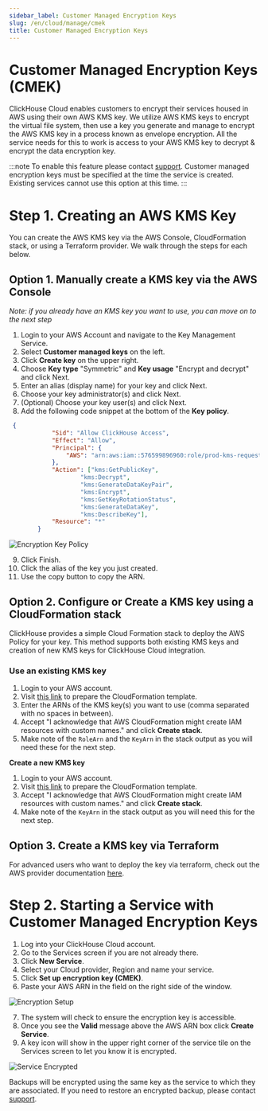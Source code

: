 ```yaml
---
sidebar_label: Customer Managed Encryption Keys
slug: /en/cloud/manage/cmek
title: Customer Managed Encryption Keys
---
```


# Customer Managed Encryption Keys (CMEK)

ClickHouse Cloud enables customers to encrypt their services housed in AWS using their own AWS KMS key. We utilize AWS KMS keys to encrypt the virtual file system, then use a key you generate and manage to encrypt the AWS KMS key in a process known as envelope encryption. All the service needs for this to work is access to your AWS KMS key to decrypt & encrypt the data encryption key.

:::note
To enable this feature please contact [support](https://clickhouse.cloud/support). Customer managed encryption keys must be specified at the time the service is created. Existing services cannot use this option at this time.
:::

# Step 1. Creating an AWS KMS Key

You can create the AWS KMS key via the AWS Console, CloudFormation stack, or using a Terraform provider. We walk through the steps for each below.

## Option 1. Manually create a KMS key via the AWS Console

*Note: if you already have an KMS key you want to use, you can move on to the next step*

1. Login to your AWS Account and navigate to the Key Management Service.
2. Select __Customer managed keys__ on the left.
3. Click __Create key__ on the upper right.
4. Choose __Key type__ "Symmetric" and __Key usage__ "Encrypt and decrypt" and click Next.
5. Enter an alias (display name) for your key and click Next.
6. Choose your key administrator(s) and click Next.
7. (Optional) Choose your key user(s) and click Next.
8. Add the following code snippet at the bottom of the __Key policy__.

```json
 {
            "Sid": "Allow ClickHouse Access",
            "Effect": "Allow",
            "Principal": {
                "AWS": "arn:aws:iam::576599896960:role/prod-kms-request-role"
            },
            "Action": ["kms:GetPublicKey",
                    "kms:Decrypt",
                    "kms:GenerateDataKeyPair",
                    "kms:Encrypt",
                    "kms:GetKeyRotationStatus",
                    "kms:GenerateDataKey",
                    "kms:DescribeKey"],
            "Resource": "*"
        }

```
![Encryption Key Policy](@site/docs/en/_snippets/images/cmek1.png)

9. Click Finish.
10. Click the alias of the key you just created.
11. Use the copy button to copy the ARN.

## Option 2. Configure or Create a KMS key using a CloudFormation stack

ClickHouse provides a simple Cloud Formation stack to deploy the AWS Policy for your key. This method supports both existing KMS keys and creation of new KMS keys for ClickHouse Cloud integration.

### Use an existing KMS key

1. Login to your AWS account.
2. Visit [this link](https://us-west-2.console.aws.amazon.com/cloudformation/home?region=us-west-2#/stacks/quickcreate?templateURL=https://s3.us-east-2.amazonaws.com/clickhouse-public-resources.clickhouse.cloud/cf-templates/cmek.yaml&stackName=ClickHouseBYOK&param_KMSCreate=false&param_ClickHouseRole=arn:aws:iam::576599896960:role/prod-kms-request-role) to prepare the CloudFormation template.
3. Enter the ARNs of the KMS key(s) you want to use (comma separated with no spaces in between).
4. Accept "I acknowledge that AWS CloudFormation might create IAM resources with custom names." and click __Create stack__.
5. Make note of the `RoleArn` and the `KeyArn` in the stack output as you will need these for the next step.


**Create a new KMS key**

1. Login to your AWS account.
2. Visit [this link](https://us-west-2.console.aws.amazon.com/cloudformation/home?region=us-west-2#/stacks/quickcreate?templateURL=https://s3.us-east-2.amazonaws.com/clickhouse-public-resources.clickhouse.cloud/cf-templates/cmek.yaml&stackName=ClickHouseBYOK&param_KMSCreate=true&param_ClickHouseRole=arn:aws:iam::576599896960:role/prod-kms-request-role) to prepare the CloudFormation template.
4. Accept "I acknowledge that AWS CloudFormation might create IAM resources with custom names." and click __Create stack__.
5. Make note of the `KeyArn` in the stack output as you will need this for the next step.

## Option 3. Create a KMS key via Terraform

For advanced users who want to deploy the key via terraform, check out the AWS provider documentation [here](https://registry.terraform.io/providers/hashicorp/aws/3.26.0/docs/resources/kms_key).

# Step 2. Starting a Service with Customer Managed Encryption Keys

1. Log into your ClickHouse Cloud account.
2. Go to the Services screen if you are not already there.
3. Click __New Service__.
4. Select your Cloud provider, Region and name your service.
5. Click __Set up encryption key (CMEK)__.
6. Paste your AWS ARN in the field on the right side of the window.

![Encryption Setup](@site/docs/en/_snippets/images/cmek2.png)

7. The system will check to ensure the encryption key is accessible.
8. Once you see the __Valid__ message above the AWS ARN box click __Create Service__.
9. A key icon will show in the upper right corner of the service tile on the Services screen to let you know it is encrypted.

![Service Encrypted](@site/docs/en/_snippets/images/cmek3.png)

Backups will be encrypted using the same key as the service to which they are associated. If you need to restore an encrypted backup, please contact [support](https://clickhouse.cloud/support).
